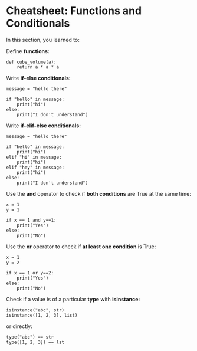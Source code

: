 # **Cheatsheet: Functions and Conditionals**
In this section, you learned to:



Define **functions:**
```
def cube_volume(a):
    return a * a * a
```

Write **if-else conditionals:**
```
message = "hello there"
 
if "hello" in message:
    print("hi")
else:
    print("I don't understand")
```

Write **if-elif-else conditionals:**
```
message = "hello there"
 
if "hello" in message:
    print("hi")
elif "hi" in message:
    print("hi")
elif "hey" in message:
    print("hi")
else:
    print("I don't understand")
```

Use the **and** operator to check if **both conditions** are True at the same time:
```
x = 1
y = 1
 
if x == 1 and y==1:
    print("Yes")
else:
    print("No")
```

Use the **or** operator to check if **at least one condition** is True:
```
x = 1
y = 2
 
if x == 1 or y==2:
    print("Yes")
else:
    print("No")
```

Check if a value is of a particular **type** with **isinstance:**
```
isinstance("abc", str)
isinstance([1, 2, 3], list)
```
or directly:
```
type("abc") == str
type([1, 2, 3]) == lst
```